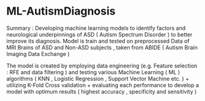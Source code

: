 # ML-AutismDiagnosis
Summary : Developing machine learning models to identify factors and neurological underpinnings of ASD ( Autism Spectrum Disorder )  to better improve its diagnosis. Model is train and tested on preprocessed Data of MRI Brains of ASD and Non-ASD subjects , taken from ABIDE ( Autism Brain Imaging Data Exchange ) 

The model is created by employing data engineering (e.g. Feature selection : RFE  and data filtering ) and  testing various Machine Learning ( ML ) algorithms ( KNN , Logistic Regression , Support Vector Machine etc. ) + utilizing K-Fold Cross validation  + evaluating each performance to develop a model with optimum results ( highest accuracy , specificity and sensitivity ) 
